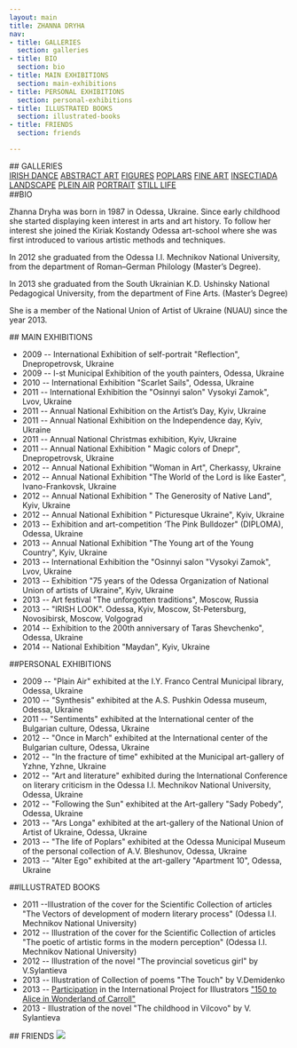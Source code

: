 ```yaml
---
layout: main
title: ZHANNA DRYHA
nav:
- title: GALLERIES
  section: galleries
- title: BIO
  section: bio
- title: MAIN EXHIBITIONS
  section: main-exhibitions
- title: PERSONAL EXHIBITIONS
  section: personal-exhibitions
- title: ILLUSTRATED BOOKS
  section: illustrated-books
- title: FRIENDS
  section: friends

---
```


  

<div class="section" id="galleries"/>
## GALLERIES

<div class="galleries">
<a href="gallery/irish-dance/" class="gallery">IRISH DANCE</a>
<a href="gallery/abstract-art/" class="gallery">ABSTRACT ART</a>
<a href="gallery/figures/" class="gallery">FIGURES</a>
<a href="gallery/poplars/" class="gallery">POPLARS</a>
<a href="gallery/fine-art/" class="gallery">FINE ART</a>
<a href="gallery/insectiada/" class="gallery">INSECTIADA</a>
<a href="gallery/landscape/" class="gallery">LANDSCAPE</a>
<a href="gallery/plein-air/" class="gallery">PLEIN AIR</a>
<a href="gallery/portrait/" class="gallery">PORTRAIT</a>
<a href="gallery/still-life/" class="gallery">STILL LIFE</a>
</div>

<div class="section" id="bio"/>
##BIO

Zhanna Dryha was born in 1987 in Odessa, Ukraine. Since early childhood she started displaying keen interest in arts and art history. To follow her interest she joined the Kiriak Kostandy Odessa art-school where she was first introduced to various artistic methods and techniques.

In 2012 she graduated from the Odessa I.I. Mechnikov National University, from the department of Roman–German Philology (Master’s Degree).

In 2013 she graduated from the South Ukrainian K.D. Ushinsky National Pedagogical University, from the department of Fine Arts.
(Master’s Degree)

She is a member of the National Union of Artist of Ukraine (NUAU) since the year 2013.


<div class="section" id="main-exhibitions"/>
## MAIN EXHIBITIONS

* 2009 -- International Exhibition of self-portrait "Reflection", Dnepropetrovsk, Ukraine
* 2009 -- I-st Municipal Exhibition of the youth painters, Odessa, Ukraine 
* 2010 -- International Exhibition "Scarlet Sails", Odessa, Ukraine
* 2011 -- International Exhibition the "Osinnyi salon" Vysokyi Zamok", Lvov, Ukraine 
* 2011 -- Annual National  Exhibition on the Artist’s Day, Kyiv, Ukraine
* 2011 -- Annual National  Exhibition on the Independence day, Kyiv, Ukraine
* 2011 -- Annual National  Christmas exhibition, Kyiv, Ukraine
* 2011 -- Annual National  Exhibition  " Magic colors of Dnepr", Dnepropetrovsk, Ukraine
* 2012 -- Annual National Exhibition "Woman in Art", Cherkassy, Ukraine
* 2012 -- Annual National Exhibition "The World of the Lord is like Easter", Ivano-Frankovsk, Ukraine
* 2012 -- Annual National Exhibition " The Generosity of Native Land", Kyiv, Ukraine
* 2012 -- Annual National Exhibition " Picturesque Ukraine", Kyiv, Ukraine
* 2013 -- Exhibition and art-competition ‘The Pink Bulldozer" (DIPLOMA), Odessa, Ukraine
* 2013 -- Annual National Exhibition "The Young art of the Young Country", Kyiv, Ukraine
* 2013 -- International Exhibition the "Osinnyi salon "Vysokyi Zamok", Lvov, Ukraine
* 2013 -- Exhibition "75 years of the Odessa Organization of National Union of artists of Ukraine", Kyiv, Ukraine
* 2013 -- Art festival "The unforgotten traditions", Moscow, Russia
* 2013 -- "IRISH LOOK". Odessa, Kyiv, Moscow, St-Petersburg, Novosibirsk, Moscow, Volgograd
* 2014 -- Exhibition to the 200th anniversary of Taras Shevchenko", Odessa, Ukraine
* 2014 -- National Exhibition "Maydan", Kyiv, Ukraine


<div class="section" id="personal-exhibitions"/>
##PERSONAL EXHIBITIONS

* 2009 -- "Plain Air" exhibited at the I.Y. Franco Central Municipal library, Odessa, Ukraine 
* 2010 -- "Synthesis" exhibited at the A.S. Pushkin Odessa museum, Odessa, Ukraine
* 2011 -- "Sentiments" exhibited at the International center of the Bulgarian culture, Odessa, Ukraine 
* 2012 -- "Once in March" exhibited at the International center of the Bulgarian culture, Odessa, Ukraine 
* 2012 -- "In the fracture of time" exhibited at the Municipal art-gallery of Yzhne, Yzhne, Ukraine 
* 2012 -- "Art and literature" exhibited during the International Conference on literary criticism in the Odessa I.I. Mechnikov National University, Odessa, Ukraine
* 2012 -- "Following the Sun" exhibited at the Art-gallery "Sady Pobedy", Odessa, Ukraine 
* 2013 -- "Ars Longa" exhibited at the art-gallery of the National Union of Artist of Ukraine, Odessa, Ukraine 
* 2013 -- "The life of Poplars" exhibited at the Odessa Municipal Museum of the personal collection of A.V. Bleshunov, Odessa, Ukraine
* 2013 -- "Alter Ego" exhibited at the art-gallery "Apartment 10", Odessa, Ukraine 


<div class="section" id="illustrated-books"/>
##ILLUSTRATED BOOKS

* 2011 --Illustration of the cover for the Scientific Collection of articles "The Vectors of development of modern literary process" (Odessa I.I. Mechnikov National University) 
* 2012 -- Illustration of the cover for the Scientific Collection of articles "The poetic of artistic forms in the modern perception" (Odessa I.I. Mechnikov National University)
* 2012 -- Illustration of the novel "The provincial soveticus  girl" by V.Sylantieva
* 2013 -- Illustration of Collection of poems "The Touch" by V.Demidenko
* 2013 -- [Participation](http://www.150alice.com/project/zhanna-dryha/) in the International Project for Illustrators ["150 to Alice in Wonderland of Carroll"](http://www.150alice.com/about/)
* 2013 - Illustration of the novel "The childhood in Vilcovo" by V. Sylantieva


<div class="section" id="support"/>
## FRIENDS
  <a href="events/150alice/"><img src="http://res.cloudinary.com/indiegogo-media-prod-cld/image/upload/c_limit,w_620/v1432182396/urxfwcj8w29rblyxtgqf.jpg"></a>
